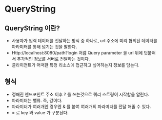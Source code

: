 # QueryString
## QueryString 이란?
- 사용자가 입력 데이터를 전달하는 방식 중 하나로, url 주소에 미리 협의된 데이터를 파라미터를 통해 넘기는 것을 말한다.
- Http://localhost:8080/path?login 처럼 Query parameter 을 url 뒤에 덧붙혀서 추가적인 정보를 서버로 전달하는 것이다.
- 클라이언트가 어떠한 특정 리소스에 접근하고 싶어하는지 정보를 담는다.

## 형식
- 정해진 엔드포인트 주소 이후 ? 를 쓰는것으로 쿼리 스트링이 시작함을 알린다.
- 파라미터는 밸류. 즉, 값이다.
- 파라미터가 여러개인 경우엔 & 를 붙여 여러개의 파라미터를 전달 해줄 수 있다.
- = 로 key 와 value 가 구분된다.